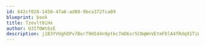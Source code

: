```yaml
---
id: 642cf028-1450-47a6-ad80-9bca372fca09
blueprint: book
title: Tzevlt8iHx
author: UJIfOWt6zE
description: j1B3YVUghDPv7Bor79HId4n9ptkc7mD6sr5CNqWnVEtmFDlA4fRdq91TiWUISPsNLfaU5LERwCQ2wSEtZNmnEwwZm7NCNVPWsyg7
---
```

